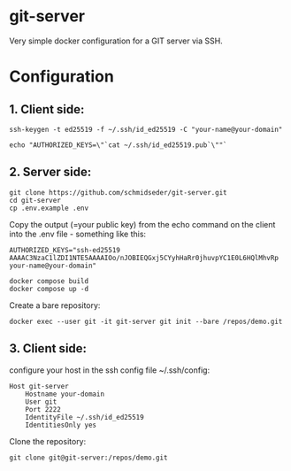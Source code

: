 # git-server
Very simple docker configuration for a GIT server via SSH.

# Configuration

## 1. Client side:
```
ssh-keygen -t ed25519 -f ~/.ssh/id_ed25519 -C "your-name@your-domain"  

echo "AUTHORIZED_KEYS=\"`cat ~/.ssh/id_ed25519.pub`\""`
````
## 2. Server side:
```
git clone https://github.com/schmidseder/git-server.git
cd git-server
cp .env.example .env
```
Copy the output (=your public key) from the echo command on the client into the .env file - something like this:
```
AUTHORIZED_KEYS="ssh-ed25519 AAAAC3NzaC1lZDI1NTE5AAAAIOo/nJOBIEQGxj5CYyhHaRr0jhuvpYC1E0L6HQlMhvRp your-name@your-domain"
```
```
docker compose build
docker compose up -d
```
Create a bare repository:  
```
docker exec --user git -it git-server git init --bare /repos/demo.git
```
## 3. Client side:
configure your host in the ssh config file ~/.ssh/config:
```
Host git-server
    Hostname your-domain
    User git
    Port 2222
    IdentityFile ~/.ssh/id_ed25519
    IdentitiesOnly yes
```
Clone the repository:
```
git clone git@git-server:/repos/demo.git
```